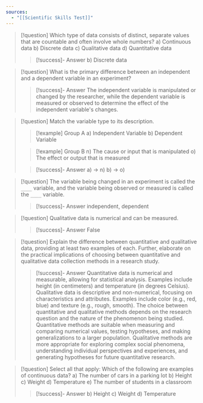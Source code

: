 ```yaml
---
sources:
  - "[[Scientific Skills Test]]"
---
```

> [!question] Which type of data consists of distinct, separate values that are countable and often involve whole numbers?
> a) Continuous data
> b) Discrete data
> c) Qualitative data
> d) Quantitative data
>> [!success]- Answer
>> b) Discrete data

> [!question] What is the primary difference between an independent and a dependent variable in an experiment?
>> [!success]- Answer
>> The independent variable is manipulated or changed by the researcher, while the dependent variable is measured or observed to determine the effect of the independent variable's changes.

> [!question] Match the variable type to its description.
>> [!example] Group A
>> a) Independent Variable
>> b) Dependent Variable
>
>> [!example] Group B
>> n) The cause or input that is manipulated
>> o) The effect or output that is measured
>
>> [!success]- Answer
>> a) -> n)
>> b) -> o)

> [!question] The variable being changed in an experiment is called the `____` variable, and the variable being observed or measured is called the `____` variable.
>> [!success]- Answer
>> independent, dependent

> [!question] Qualitative data is numerical and can be measured.
>> [!success]- Answer
>> False

> [!question] Explain the difference between quantitative and qualitative data, providing at least two examples of each.  Further, elaborate on the practical implications of choosing between quantitative and qualitative data collection methods in a research study.
>> [!success]- Answer
>> Quantitative data is numerical and measurable, allowing for statistical analysis. Examples include height (in centimeters) and temperature (in degrees Celsius). Qualitative data is descriptive and non-numerical, focusing on characteristics and attributes. Examples include color (e.g., red, blue) and texture (e.g., rough, smooth).  The choice between quantitative and qualitative methods depends on the research question and the nature of the phenomenon being studied. Quantitative methods are suitable when measuring and comparing numerical values, testing hypotheses, and making generalizations to a larger population. Qualitative methods are more appropriate for exploring complex social phenomena, understanding individual perspectives and experiences, and generating hypotheses for future quantitative research.

> [!question] Select all that apply: Which of the following are examples of continuous data?
> a) The number of cars in a parking lot
> b) Height
> c) Weight
> d) Temperature
> e) The number of students in a classroom
>> [!success]- Answer
>> b) Height
>> c) Weight
>> d) Temperature

